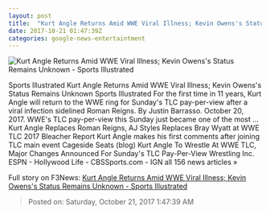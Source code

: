 ```yaml
---
layout: post
title:  "Kurt Angle Returns Amid WWE Viral Illness; Kevin Owens's Status Remains Unknown - Sports Illustrated"
date: 2017-10-21 01:47:39Z
categories: google-news-entertaintment
---
```


![Kurt Angle Returns Amid WWE Viral Illness; Kevin Owens's Status Remains Unknown - Sports Illustrated](https://cdn-s3.si.com/s3fs-public/2017/10/20/kurt-angle-return-wwe.jpg)

Sports Illustrated Kurt Angle Returns Amid WWE Viral Illness; Kevin Owens's Status Remains Unknown Sports Illustrated For the first time in 11 years, Kurt Angle will return to the WWE ring for Sunday's TLC pay-per-view after a viral infection sidelined Roman Reigns. By Justin Barrasso. October 20, 2017. WWE's TLC pay-per-view this Sunday just became one of the most ... Kurt Angle Replaces Roman Reigns, AJ Styles Replaces Bray Wyatt at WWE TLC 2017 Bleacher Report Kurt Angle makes his first comments after joining TLC main event Cageside Seats (blog) Kurt Angle To Wrestle At WWE TLC, Major Changes Announced For Sunday's TLC Pay-Per-View Wrestling Inc. ESPN - Hollywood Life - CBSSports.com - IGN all 156 news articles »


Full story on F3News: [Kurt Angle Returns Amid WWE Viral Illness; Kevin Owens's Status Remains Unknown - Sports Illustrated](http://www.f3nws.com/n/Ad4WKE)

> Posted on: Saturday, October 21, 2017 1:47:39 AM
